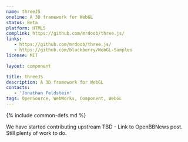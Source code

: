```yaml
---
name: threeJS
oneline: A 3D framework for WebGL
status: Beta
platform: HTML5
complink: https://github.com/mrdoob/three.js/
links:
   - https://github.com/mrdoob/three.js/
   - https://github.com/blackberry/WebGL-Samples
license: MIT

layout: component

title: threeJS
description: A 3D framework for WebGL
contacts:
   - 'Jonathan Feldstein'
tags: OpenSource, WebWorks, Component, WebGL
---
```


{% include common-defs.md %}

We have started contributing upstream  TBD - Link to OpenBBNews post.  Still plenty of work to do.